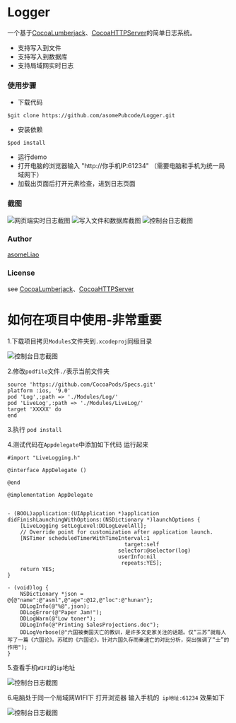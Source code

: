 # Logger
一个基于[CocoaLumberjack](https://github.com/CocoaLumberjack/CocoaLumberjack)、[CocoaHTTPServer](https://github.com/robbiehanson/CocoaHTTPServer)的简单日志系统。

* 支持写入到文件
* 支持写入到数据库
* 支持局域网实时日志

### 使用步骤

* 下载代码

```
$git clone https://github.com/asomePubcode/Logger.git
```
* 安装依赖

```
$pod install 
```
* 运行demo
* 打开电脑的浏览器输入 "http://你手机IP:61234" （需要电脑和手机为统一局域网下）
* 加载出页面后打开元素检查，进到日志页面

### 截图
![网页端实时日志截图](https://github.com/asomePubcode/Logger/blob/master/Images/liveLog.jpg)
![写入文件和数据库截图](https://github.com/asomePubcode/Logger/blob/master/Images/fileLog.jpg)
![控制台日志截图](https://github.com/asomePubcode/Logger/blob/master/Images/terminalLog.jpg)

### Author

[asomeLiao](https://github.com/asomeLiao)
### License

see [CocoaLumberjack](https://github.com/CocoaLumberjack/CocoaLumberjack)、[CocoaHTTPServer](https://github.com/robbiehanson/CocoaHTTPServer)



# 如何在项目中使用-非常重要



1.下载项目拷贝`Modules`文件夹到`.xcodeproj`同级目录

![控制台日志截图](https://github.com/asomePubcode/Logger/blob/master/Images/move.png)

2.修改`podfile`文件`./`表示当前文件夹

```
source 'https://github.com/CocoaPods/Specs.git'
platform :ios, '9.0'
pod 'Log',:path => './Modules/Log/'
pod 'LiveLog',:path => './Modules/LiveLog/'
target 'XXXXX' do
end
```

3.执行 `pod install`

4.测试代码在`Appdelegate`中添加如下代码 运行起来

```
#import "LiveLogging.h"

@interface AppDelegate ()

@end

@implementation AppDelegate


- (BOOL)application:(UIApplication *)application didFinishLaunchingWithOptions:(NSDictionary *)launchOptions {
    [LiveLogging setLogLevel:DDLogLevelAll];
    // Override point for customization after application launch.
    [NSTimer scheduledTimerWithTimeInterval:1
                                     target:self
                                   selector:@selector(log)
                                   userInfo:nil
                                    repeats:YES];
    return YES;
}

- (void)log {
    NSDictionary *json = @{@"name":@"asml",@"age":@12,@"loc":@"hunan"};
    DDLogInfo(@"%@",json);
    DDLogError(@"Paper Jam!");
    DDLogWarn(@"Low toner");
    DDLogInfo(@"Printing SalesProjections.doc");
    DDLogVerbose(@"六国被秦国灭亡的教训，是许多文史家关注的话题。仅“三苏”就每人写了一篇《六国论》。苏轼的《六国论》，针对六国久存而秦速亡的对比分析，突出强调了“士”的作用");
}
```

5.查看手机`WIFI`的`ip`地址

![控制台日志截图](https://github.com/asomePubcode/Logger/blob/master/Images/ip.png)

6.电脑处于同一个局域网WIFI下 打开浏览器 输入手机的` ip地址:61234`  效果如下

![控制台日志截图](https://github.com/asomePubcode/Logger/blob/master/Images/show.gif)